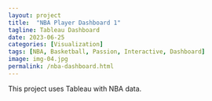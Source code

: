 ```yaml
---
layout: project
title:  "NBA Player Dashboard 1"
tagline: Tableau Dashboard
date: 2023-06-25
categories: [Visualization]
tags: [NBA, Basketball, Passion, Interactive, Dashboard]
image: img-04.jpg
permalink: /nba-dashboard.html
---
```


This project uses Tableau with NBA data.